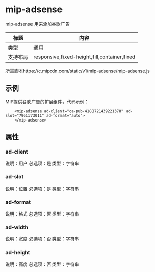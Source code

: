 # mip-adsense

mip-adsense 用来添加谷歌广告 

标题|内容
----|----
类型|通用
支持布局|responsive,fixed-height,fill,container,fixed
所需脚本https://c.mipcdn.com/static/v1/mip-adsense/mip-adsense.js

## 示例

MIP提供谷歌广告的扩展组件，代码示例：

```
	<mip-adsense ad-client="ca-pub-4188721439221378" ad-slot="7961173011" ad-format="auto">
	</mip-adsense>
```

## 属性

### ad-client

说明：用户
必选项：是
类型：字符串

### ad-slot

说明：位置
必选项：是
类型：字符串

### ad-format

说明：格式
必选项：否
类型：字符串

### ad-width

说明：宽度
必选项：否
类型：字符串

### ad-height

说明：高度
必选项：否
类型：字符串